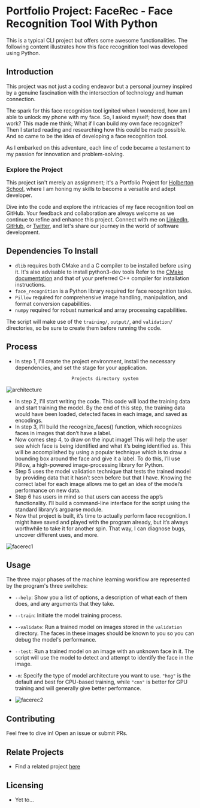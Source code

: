 # Portfolio Project: FaceRec - Face Recognition Tool With Python

This is a typical CLI project but offers some awesome functionalities. The following content illustrates how this face recognition tool was developed using Python.

## Introduction

This project was not just a coding endeavor but a personal journey inspired by a genuine fascination with the intersection of technology and human connection.

The spark for this face recognition tool ignited when I wondered, how am I able to unlock my phone with my face. So, I asked myself; how does that work? This made me think; What if I can build my own face recognizer? Then I started reading and researching how this could be made possible. And so came to be the idea of developing a face recognition tool.

As I embarked on this adventure, each line of code became a testament to my passion for innovation and problem-solving.

### Explore the Project
This project isn't merely an assignment; it's a Portfolio Project for <a href="https://www.holbertonschool.com/">Holberton School</a>, where I am honing my skills to become a versatile and adept developer.

Dive into the code and explore the intricacies of my face recognition tool on GitHub. Your feedback and collaboration are always welcome as we continue to refine and enhance this project. Connect with me on <a href="https://www.linkedin.com/in/forster-asamany-886907144/">LinkedIn</a>, <a href="https://github.com/fasamany1">GitHub</a>, or <a href="https://twitter.com/FAsamany">Twitter</a>, and let's share our journey in the world of software development. 

## Dependencies To Install

* `dlib` requires both CMake and a C compiler to be installed before using it. It's also advisable to install python3-dev tools
Refer to the [CMake documentation](https://cmake.org/install/) and that of your preferred C++ compiler for 
installation instructions.
* `face_recognition` is a Python library required for face recognition tasks.
* `Pillow` required for comprehensive image handling, manipulation, and format conversion capabilities. 
* `numpy` required for robust numerical and array processing capabilities.

The script will make use of the `training/`, `output/`, and `validation/` directories, so be sure to create them before running the code.

## Process

* In step 1, I'll create the project environment, install the necessary dependencies, and set the stage for your application.

                           Projects directory system
![architecture](https://github.com/fasamany1/resources-face_recognition/assets/9413367/1b704590-7594-4117-bc8e-265b3948cc25)




* In step 2, I'll start writing the code. This code will load the training data and start training the model. By the  end of this step, the training data would have been loaded, detected faces in each image, and saved as encodings.
* In step 3, I’ll build the recognize_faces() function, which recognizes faces in images that don’t have a label.
* Now comes step 4, to draw on the input image! This will help the user see which face is being identified and what it’s being identified as. This will be accomplished by using a popular technique which is to draw a bounding box around the face and give it a label. To do this, I’ll use Pillow, a high-powered image-processing library for Python. 
* Step 5 uses the model validation technique that tests the trained model by providing data that it hasn’t seen before but that I have. Knowing the correct label for each image allows me to get an idea of the model’s performance on new data. 
* Step 6 has users in mind so that users can access the app’s functionality. I’ll build a command-line interface for the script using the standard library’s argparse module. 
* Now that project is built, it’s time to actually perform face recognition. I might have saved and played with the program already, but it’s always worthwhile to take it for another spin. That way, I can diagnose bugs, uncover different uses, and more. 

![facerec1](https://github.com/fasamany1/resources-face_recognition/assets/9413367/8aa2a1d7-2134-48af-ade3-b03fd28bcbc4)


## Usage

The three major phases of the machine learning workflow are represented by the program's three switches:
- `--help`: Show you a list of options, a description of what each of them does, and any arguments that they take.
- `--train`: Initiate the model training process.
- `--validate`: Run a trained model on images stored in the `validation` directory. The faces in these images should be known to you so you can debug the model's performance. 
- `--test`: Run a trained model on an image with an unknown face in it. The script will use the model to detect and attempt to identify the face in the image.
- `-m`: Specify the type of model architecture you want to use. `"hog"` is the default and best for CPU-based training, while `"cnn"` is better for GPU training and will generally give better performance.

- ![facerec2](https://github.com/fasamany1/resources-face_recognition/assets/9413367/35d50a9c-4776-4805-a6d8-6f4e0207b0c6)


## Contributing

Feel free to dive in! Open an issue or submit PRs.

## Relate Projects

* Find a related project <a href="https://github.com/ageitgey/face_recognition">here</a>

## Licensing

* Yet to...
